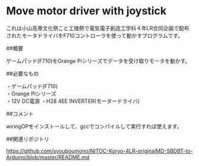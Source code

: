 ﻿# Move motor driver with joystick
 
 これは小山高専文化祭こと工陵祭で電気電子創造工学科４年LR合同企画で配布されたモータドライバをF710コントローラを使って動かすプログラムです。<br>
 
 ##概要
 
 ゲームパッド(F710)をOrange Piシリーズでデータを受け取りモータを動かす。<br>
 
 ##必要なもの
 
 ・ゲームパッド(F710)<br>
 ・Orange Piシリーズ<br>
 ・12V DC電源
 ・H28 4EE INVERTER(モータードライバ)<br>
 
 ##コメント
 
 wiringOPをインストールして、gccでコンパイルして実行すれば使えます。<br>
 
 ##関連リポジトリ
 
 https://github.com/syouboumono/NITOC-Koryo-4LR-originalMD-SBDBT-to-Arduino/blob/master/README.md
